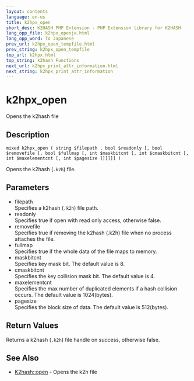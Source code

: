 ```yaml
---
layout: contents
language: en-us
title: k2hpx_open
short_desc: K2HASH PHP Extension - PHP Extension library for K2HASH
lang_opp_file: k2hpx_openja.html
lang_opp_word: To Japanese
prev_url: k2hpx_open_tempfile.html
prev_string: k2hpx_open_tempfile
top_url: k2hpx.html
top_string: k2hash Functions
next_url: k2hpx_print_attr_information.html
next_string: k2hpx_print_attr_information
---
```


# k2hpx_open
Opens the k2hash file

## Description

```
mixed k2hpx_open ( string $filepath , bool $readonly [, bool $removefile [, bool $fullmap [, int $maskbitcnt [, int $cmaskbitcnt [, int $maxelementcnt [, int $pagesize ]]]]]] )
```

Opens the k2hash (`.k2h`) file.

## Parameters
- filepath  
Specifies a k2hash (`.k2h`) file path.
- readonly  
Specifies true if open with read only access, otherwise false.
- removefile  
Specifies true if removing the k2hash (.k2h) file when no process attaches the file.
- fullmap  
Specifies true if the whole data of the file maps to memory.
- maskbitcnt  
Specifies key mask bit. The default value is 8.
- cmaskbitcnt  
Specifies the key collision mask bit. The default value is 4.
- maxelementcnt  
Specifies the max number of duplicated elements if a hash collision occurs. The default value is 1024(bytes).
- pagesize  
Specifies the block size of data. The default value is 512(bytes).

## Return Values
Returns a k2hash (`.k2h`) file handle on success, otherwise false. 

## See Also
- [K2hash::open](k2h_open.html) - Opens the k2h file
